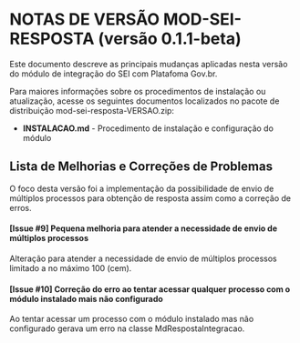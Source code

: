 # NOTAS DE VERSÃO MOD-SEI-RESPOSTA (versão 0.1.1-beta)

Este documento descreve as principais mudanças aplicadas nesta versão do módulo de integração do SEI com Platafoma Gov.br.

Para maiores informações sobre os procedimentos de instalação ou atualização, acesse os seguintes documentos localizados no pacote de distribuição mod-sei-resposta-VERSAO.zip:

* **INSTALACAO.md** - Procedimento de instalação e configuração do módulo

## Lista de Melhorias e Correções de Problemas

O foco desta versão foi a implementação da possibilidade de envio de múltiplos processos para obtenção de resposta assim como a correção de erros.


#### [Issue #9] Pequena melhoria para atender a necessidade de envio de múltiplos processos

Alteração para atender a necessidade de envio de múltiplos processos limitado a no máximo 100 (cem). 

#### [Issue #10] Correção do erro ao tentar acessar qualquer processo com o módulo instalado mais não configurado

Ao tentar acessar um processo com o módulo instalado mas não configurado gerava um erro na classe MdRespostaIntegracao.